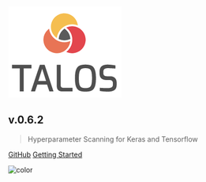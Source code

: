 ![logo](_media/talos_logo_bg.png)

## v.0.6.2

> Hyperparameter Scanning for Keras and Tensorflow

[GitHub](https://github.com/autonomio/talos/)
[Getting Started](#talos)

![color](#f0f0f0)
